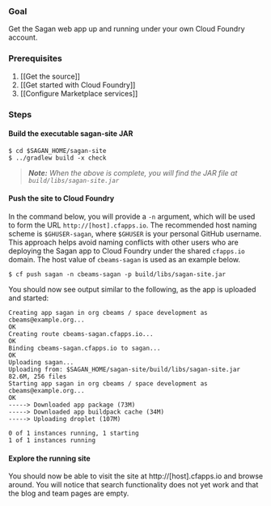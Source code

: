 ### Goal

Get the Sagan web app up and running under your own Cloud Foundry account.

### Prerequisites

1. [[Get the source]]
1. [[Get started with Cloud Foundry]]
1. [[Configure Marketplace services]]

### Steps

#### Build the executable sagan-site JAR

    $ cd $SAGAN_HOME/sagan-site
    $ ../gradlew build -x check

> _**Note:** When the above is complete, you will find the JAR file at `build/libs/sagan-site.jar`_

#### Push the site to Cloud Foundry

In the command below, you will provide a `-n` argument, which will be used to form the URL `http://[host].cfapps.io`. The recommended host naming scheme is `$GHUSER-sagan`, where `$GHUSER` is your personal GitHub username. This approach helps avoid naming conflicts with other users who are deploying the Sagan app to Cloud Foundry under the shared `cfapps.io` domain. The host value of `cbeams-sagan` is used as an example below.

    $ cf push sagan -n cbeams-sagan -p build/libs/sagan-site.jar

You should now see output similar to the following, as the app is uploaded and started:

    Creating app sagan in org cbeams / space development as cbeams@example.org...
    OK
    Creating route cbeams-sagan.cfapps.io...
    OK
    Binding cbeams-sagan.cfapps.io to sagan...
    OK
    Uploading sagan...
    Uploading from: $SAGAN_HOME/sagan-site/build/libs/sagan-site.jar
    82.6M, 256 files    
    Starting app sagan in org cbeams / space development as cbeams@example.org...
    OK
    -----> Downloaded app package (73M)
    -----> Downloaded app buildpack cache (34M)
    -----> Uploading droplet (107M)

    0 of 1 instances running, 1 starting
    1 of 1 instances running

#### Explore the running site

You should now be able to visit the site at http://[host].cfapps.io and browse around. You will notice that search functionality does not yet work and that the blog and team pages are empty.


